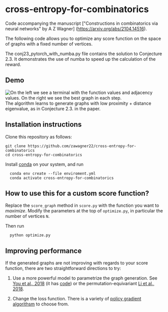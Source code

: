 # cross-entropy-for-combinatorics
Code accompanying the manuscript ["Constructions in combinatorics via neural networks" by A Z
Wagner] (https://arxiv.org/abs/2104.14516).

The following code allows you to optimize any score function on the space of graphs with
a fixed number of vertices.

The conj23_pytorch_with_numba.py file contains the solution to Conjecture 2.3. 
It demonstrates the use of numba to speed up the calculation of the reward. 

## Demo
![On the left we see a terminal with the function values and adjacency values. 
On the right we see the best graph in each step.](demo.gif)
The algorithm learns to generate graphs with low proximity + distance eigenvalue, 
as in Conjecture 2.3. in the paper.

## Installation instructions
Clone this repository as follows:
```
git clone https://github.com/zawagner22/cross-entropy-for-combinatorics
cd cross-entropy-for-combinatorics
```

Install [conda](https://conda.io/projects/conda/en/latest/user-guide/install/index.html)
on your system, and run
```
  conda env create --file enviroment.yml 
  conda activate cross-entropy-for-combinatorics
```

## How to use this for a custom score function?
Replace the `score_graph` method in `score.py` with the function you want to *maximize*.
Modify the parameters at the top of `optimize.py`, in particular the number of vertices `N`. 

Then run
```
  python optimize.py
```

## Improving performance
If the generated graphs are not improving with regards to your score function,
there are two straightforward directions to try:

1. Use a more powerful model to parametrize the graph generation.
   See [You et al., 2018](https://arxiv.org/abs/1802.08773) (it has [code]())
   or the permutation-equivariant [Li et al., 2018](https://arxiv.org/abs/1803.03324).

2. Change the loss function. There is a variety of [policy
   gradient algorithsm](https://lilianweng.github.io/lil-log/2018/04/08/policy-gradient-algorithms.html)
   to choose from.

